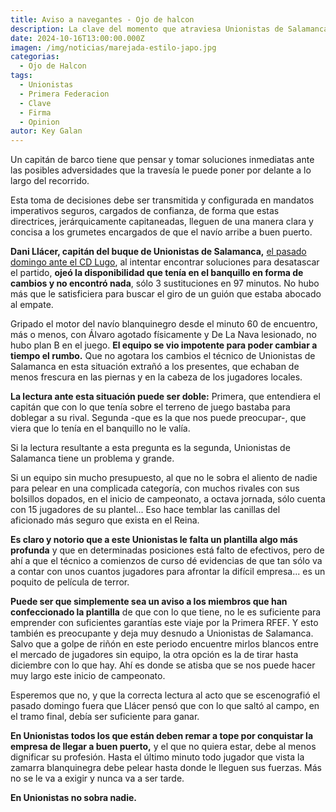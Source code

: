 ```yaml
---
title: Aviso a navegantes - Ojo de halcon
description: La clave del momento que atraviesa Unionistas de Salamanca, segun Key Galan.
date: 2024-10-16T13:00:00.000Z
imagen: /img/noticias/marejada-estilo-japo.jpg
categorias:
  - Ojo de Halcon
tags:
  - Unionistas
  - Primera Federacion
  - Clave
  - Firma
  - Opinion
autor: Key Galan
---
```

Un capitán de barco tiene que pensar y tomar soluciones inmediatas ante las posibles adversidades que la travesía le puede poner por delante a lo largo del recorrido.

Esta toma de decisiones debe ser transmitida y configurada en mandatos imperativos seguros, cargados de confianza, de forma que estas directrices, jerárquicamente capitaneadas,  lleguen de una manera clara y concisa a los grumetes encargados de que el navío arribe a buen puerto.

**Dani Llácer, capitán del buque de Unionistas de Salamanca,** [el pasado domingo ante el CD Lugo](https://www.alineacionindebida.com/noticias/2024-10-14-empate-mental/), al intentar encontrar soluciones para desatascar el partido, **ojeó la disponibilidad que tenía en el banquillo en forma de cambios y no encontró nada**, sólo 3 sustituciones en 97 minutos. No hubo más que le satisficiera para buscar el giro de un guión que estaba abocado al empate. 

Gripado el motor del navío blanquinegro desde el minuto 60 de encuentro, más o menos, con Álvaro agotado físicamente y De La Nava lesionado, no hubo plan B en el juego. **El equipo se vio impotente para poder cambiar a tiempo el rumbo.** Que no agotara los cambios el técnico de Unionistas de Salamanca en esta situación extrañó a los presentes, que echaban de menos frescura en las piernas y en la cabeza de los jugadores locales.

**La lectura ante esta situación puede ser doble:** Primera, que entendiera el capitán que con lo que tenía sobre el terreno de juego bastaba para doblegar a su rival. Segunda -que es la que nos puede preocupar-, que viera que lo tenía en el banquillo no le valía.

Si la lectura resultante a esta pregunta es la segunda, Unionistas de Salamanca tiene un problema y grande.

Si un equipo sin mucho presupuesto, al que no le sobra el aliento de nadie para pelear en una complicada categoría, con muchos rivales con sus bolsillos dopados, en el inicio de campeonato, a octava jornada, sólo cuenta con 15 jugadores de su plantel... Eso hace temblar las canillas del aficionado más seguro que exista en el Reina.

**Es claro y notorio que a este Unionistas le falta un plantilla algo más profunda** y que en determinadas posiciones está falto de efectivos, pero de ahí a que el técnico a comienzos de curso dé evidencias de que tan sólo va a contar con unos cuantos jugadores para afrontar la difícil empresa... es un poquito de película de terror. 

**Puede ser que simplemente sea un aviso a los miembros que han confeccionado la plantilla** de que con lo que tiene, no le es suficiente para emprender con suficientes garantías este viaje por la Primera RFEF. Y esto también es preocupante y deja muy desnudo a Unionistas de Salamanca. Salvo que a golpe de riñón en este periodo encuentre mirlos blancos entre el mercado de jugadores sin equipo, la otra opción es la de tirar hasta diciembre con lo que hay. Ahí es donde se atisba que se nos puede hacer muy largo este inicio de campeonato.

Esperemos que no, y que la correcta lectura al acto que se escenografió el pasado domingo fuera que Llácer pensó que con lo que saltó al campo, en el tramo final, debía ser suficiente para ganar.

**En Unionistas todos los que están deben remar a tope por conquistar la empresa de llegar a buen puerto,** y el que no quiera estar, debe al menos dignificar su profesión. Hasta el último minuto todo jugador que vista la zamarra blanquinegra debe pelear hasta donde le lleguen sus fuerzas. Más no se le va a exigir y nunca va a ser tarde.

**En Unionistas no sobra nadie.**
